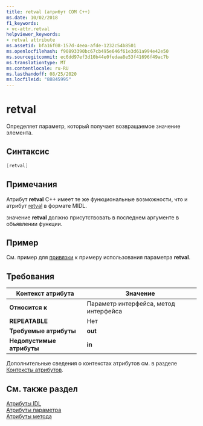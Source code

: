 ```yaml
---
title: retval (атрибут COM C++)
ms.date: 10/02/2018
f1_keywords:
- vc-attr.retval
helpviewer_keywords:
- retval attribute
ms.assetid: bfa16f08-157d-4eea-afde-1232c54b8501
ms.openlocfilehash: f90893390bc67cb495e646f61e3d61a994e42e50
ms.sourcegitcommit: ec6dd97ef3d10b44e0fedaa8e53f41696f49ac7b
ms.translationtype: MT
ms.contentlocale: ru-RU
ms.lasthandoff: 08/25/2020
ms.locfileid: "88845995"
---
```

# <a name="retval"></a>retval

Определяет параметр, который получает возвращаемое значение элемента.

## <a name="syntax"></a>Синтаксис

```cpp
[retval]
```

## <a name="remarks"></a>Примечания

Атрибут **retval** C++ имеет те же функциональные возможности, что и атрибут [retval](/windows/win32/Midl/retval) в формате MIDL.

значение **retval** должно присутствовать в последнем аргументе в объявлении функции.

## <a name="example"></a>Пример

См. пример для [привязки](bindable.md) к примеру использования параметра **retval**.

## <a name="requirements"></a>Требования

| Контекст атрибута | Значение |
|-|-|
|**Относится к**|Параметр интерфейса, метод интерфейса|
|**REPEATABLE**|Нет|
|**Требуемые атрибуты**|**out**|
|**Недопустимые атрибуты**|**in**|

Дополнительные сведения о контекстах атрибутов см. в разделе [Контексты атрибутов](cpp-attributes-com-net.md#contexts).

## <a name="see-also"></a>См. также раздел

[Атрибуты IDL](idl-attributes.md)<br/>
[Атрибуты параметра](parameter-attributes.md)<br/>
[Атрибуты метода](method-attributes.md)
